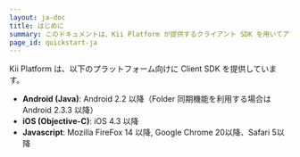 ```yaml
---
layout: ja-doc
title: はじめに
summary: このドキュメントは、Kii Platform が提供するクライアント SDK を用いてアプリケーション開発を行うために必要な手順を説明します。
page_id: quickstart-ja
---
```


Kii Platform は、以下のプラットフォーム向けに Client SDK を提供しています。

* **Android (Java)**: Android 2.2 以降（Folder 同期機能を利用する場合は Android 2.3.3 以降）
* **iOS (Objective-C)**: iOS 4.3 以降
* **Javascript**: Mozilla FireFox 14 以降, Google Chrome 20以降、Safari 5以降

